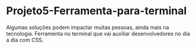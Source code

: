 # Projeto5-Ferramenta-para-terminal

Algumas soluções podem impactar muitas pessoas, ainda mais na tecnologia. 
Ferramenta no terminal que vai auxiliar desenvolvedores no dia a dia com CSS.
